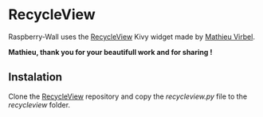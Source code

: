 # RecycleView
Raspberry-Wall uses the [RecycleView](https://github.com/kivy-garden/garden.recycleview) Kivy widget made by [Mathieu Virbel](https://github.com/tito).

__Mathieu, thank you for your beautifull work and for sharing !__

## Instalation

Clone the  [RecycleView](https://github.com/kivy-garden/garden.recycleview) repository and copy the _recycleview.py_ file to the _recycleview_ folder.